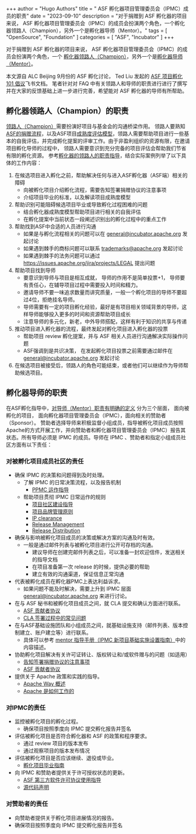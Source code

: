 +++
author = "Hugo Authors"
title = " ASF 孵化器项目管理委员会（IPMC）成员的职责"
date = "2023-09-10"
description = "对于捐赠到 ASF 孵化器的项目来说， ASF 孵化器项目管理委员会（IPMC）的成员会扮演两个角色，一个孵化器领路人（Champion），另外一个是孵化器导师（Mentor）。"
tags = [
    "OpenSource",
    "Foundation" 
]
categories = [
    "ASF",
    "Incubator"
]
+++

对于捐赠到 ASF 孵化器的项目来说， ASF 孵化器项目管理委员会（IPMC）的成员会扮演两个角色，一个 [孵化器领路人（Champion）](https://incubator.apache.org/guides/roles_and_responsibilities.html#champion)，另外一个是[孵化器导师（Mentor）](https://incubator.apache.org/guides/roles_and_responsibilities.html#mentor)。

本文源自 ALC Beijing 9月份的 ASF 孵化讨论， Ted Liu 发起的 [ASF 项目孵化 101 倡议](https://kaiyuanshe.feishu.cn/docx/AVykdYCNUothfuxDnwJclwPrn0d)飞书文档。 笔者针对对 FAQ 中有关领路人和导师的职责进行进行了撰写并在大家的反馈基础上进一步进行完善，希望能对 ASF 孵化器的导师有所帮助。

## 孵化器领路人（Champion）的职责

[领路人（Champion）](https://incubator.apache.org/guides/roles_and_responsibilities.html#champion)需要扮演好项目与基金会的沟通桥梁作用。 领路人要熟知[ASF的捐赠流程](https://incubator.apache.org/cookbook/)，以及ASF项目[成熟度评估模型](https://community.apache.org/apache-way/apache-project-maturity-model.html)，领路人需要帮助项目进行一些基本的自我评估，并完成孵化提案的评审工作。由于非盈利组织的资源有限，在邀请项目孵化导师的过程中， 领路人需要意识到充分完备的项目评估会帮助我们节省有限的孵化资源。
参考[孵化器的领路人的职责指导](https://incubator.apache.org/guides/roles_and_responsibilities.html#champion)，结合实际案例列举了以下具体的工作内容：

1. 在候选项目进入孵化之前，帮助解决任何与进入ASF孵化器（ASF端）相关的障碍
   * 向被孵化项目介绍孵化流程，需要告知签署捐赠协议的注意事项
   * 介绍项目毕业的标准，以及解读项目成熟度模型
2. 帮助识别可能阻碍候选项目毕业或导致孵化过程困难的问题
   * 结合孵化器成熟度模型帮助项目进行相关的自我评估
   * 在孵化提案中当前状态一段阐述识别出的孵化过程中的重点工作
3. 帮助找到ASF中合适的人员进行沟通
   * 如果是与孵化流程相关的问题可以在 general@incubator.apache.org 发起讨论
   * 如果遇到棘手的商标问题可以联系 trademarks@apache.org 发起讨论
   * 如果遇到棘手的法务问题可以通过 <https://issues.apache.org/jira/projects/LEGAL> 提出问题
4. 帮助项目找到导师
   * 要意识到导师与项目是相互成就， 导师的作用不是简单投票+1， 导师要有责任心，在辅导项目过程中需要投入时间和精力。
   * 邀请导师不要一味追求数量而讲究质量，一般一个孵化项目的导师不要超过4位，拒绝挂名导师。
   * 导师需要有一定的项目孵化经验，最好是有项目相关领域背景的导师，这样导师能够投入更多的时间和资源帮助项目成长
   * 注意导师的多元化，新老，中外导师搭配，这样有利于知识的共享与传递
5. 推动项目进入孵化器的流程，最终发起对孵化项目进入孵化器的投票
   * 帮助项目 review 孵化提案，并与 ASF 相关人员进行沟通解决实际操作问题
   * ASF强调到是共识决策， 在发起孵化项目投票之前需要通过邮件在  general@incubator.apache.org 发起讨论
6. 在候选项目被接受后，领路人的角色可能结束，或者他们可以继续作为导师帮助候选项目。

## 孵化器导师的职责

在ASF孵化指导中，[对导师（Mentor）职责有明确的定义](https://incubator.apache.org/guides/roles_and_responsibilities.html#mentor) 分为三个层面， 面向被孵化的项目， 面向孵化器项目管理委员会（IPMC），面向相关的赞助者（Sponsor）。
赞助者选择导师来积极监督小组成员，指导被孵化项目成员按照Apache的方式开展工作，并向赞助者和孵化器项目管理委员会（IPMC）报告其状态。所有导师必须是 IPMC 的成员。导师在 IPMC 、赞助者和指定小组成员社区方面有以下责任：

### 对被孵化项目成员社区的责任

* 确保 IPMC 的决策和问题得到及时处理。
  * 了解 IPMC 的日常决策流程，以及报告机制
    * [PPMC 运作指导](https://incubator.apache.org/guides/ppmc.html)
  * 帮助项目贯彻 IPMC 日常运作的规则
    * [项目社区建设指导](https://incubator.apache.org/guides/community.html)
    * [项目品牌管理原则](https://incubator.apache.org/guides/branding.html)
    * [IP clearance](https://incubator.apache.org/guides/ip_clearance.html)
    * [Release Management](https://incubator.apache.org/guides/releasemanagement.html)
    * [Release Distribution](https://incubator.apache.org/guides/distribution.html)
* 确保与影响被孵化项目成员的决策或解决方案的沟通及时有效。
  * 一般是通过邮件列表与被孵化项目进行公开可存档的沟通。
    * 建议导师在创建完邮件列表之后，可以准备一封欢迎信件，发送相关的指导文档
    * 在项目准备第一次 release 的时候，提供必要的帮助
    * 建立有效的沟通渠道，保证信息正常沟通
* 代表被孵化成员在孵化器PMC上表达利益诉求。
  * 如果问题不能及时解决，需要上升到 IPMC 层面 general@incubator.apache.org 来进行讨论。
* 在与 ASF 秘书和被孵化项目成员之间，就 CLA 提交和确认方面进行联系。
  * [ASF 贡献者协议](https://www.apache.org/licenses/contributor-agreements.html)
  * [CLA 签署过程中的常见问题](https://www.apache.org/licenses/cla-faq.html)
* 在与ASF基础设施团队和小组成员之间，就基础设施支持（邮件列表、版本控制建立、账户建立等）进行联系。
  * 具体可以参考 [mentor 指导手册（IPMC 新项目基础实施设置指南）](https://github.com/alc-beijing/alc-site/wiki/IPMC%E5%BB%BA%E8%AE%BE%E6%96%B0%E9%A1%B9%E7%9B%AE%E5%9F%BA%E7%A1%80%E5%AE%9E%E6%96%BD%E9%85%8D%E7%BD%AE%E6%8C%87%E5%8D%97)中的内容描述。
* 协助孵化项目解决有关许可证转让、版权转让和/或软件赠与的问题（如适用）
  * [告知签署捐赠协议的注意事项](https://alc-beijing.github.io/alc-site/post/apache_incubator_ip_policy/)
  * [ASF 贡献者协议](https://www.apache.org/licenses/contributor-agreements.html)
* 提供关于 Apache 政策和实践的指导。
  * [Apache Way 概述](https://www.apache.org/theapacheway/)
  * [Apache 是如何工作的](https://www.apache.org/foundation/how-it-works/)
  
### 对IPMC的责任

* 监控被孵化项目的孵化过程。
  * 确保项目按照季度向 IPMC 提交孵化报告并签名
* 评估被孵化项目是否符合孵化器和 ASF 的政策和程序要求。
  * 通过 review 项目的版本发布
  * 通过观察项目的版本发布情况
* 评估被孵化项目是否应该继续、退役或毕业。
  * [孵化项目毕业指南](https://incubator.apache.org/guides/graduation.html)
* 向 IPMC 和赞助者提供关于许可授权状态的更新。
  * [ASF 第三方软件许可协议使用指导](https://www.apache.org/legal/resolved.html)
  * [源代码声明](https://www.apache.org/legal/src-headers.html)
  
### 对赞助者的责任

* 向赞助者提供关于孵化项目进展情况的报告。
* 确保项目按照季度向 IPMC 提交孵化报告并签名
  